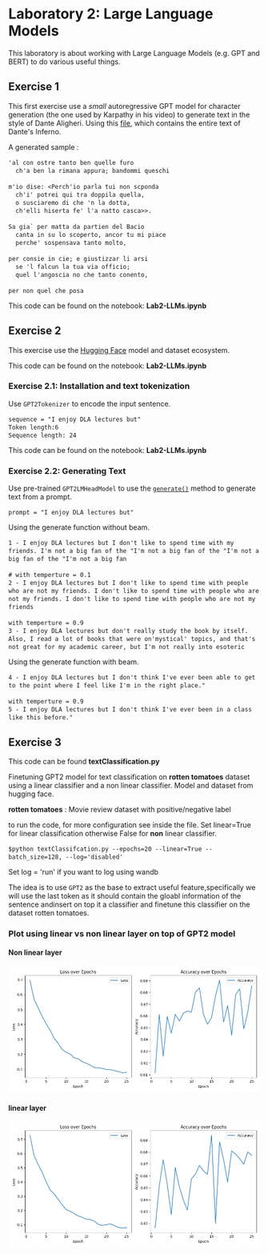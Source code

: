 # Laboratory 2: Large Language Models

This laboratory is about working with Large Language Models (e.g. GPT and BERT) to do various useful things. 



## Exercise 1
This first exercise use a *small* autoregressive GPT model for character generation (the one used by Karpathy in his video) to generate text in the style of Dante Aligheri. Using this [file](https://archive.org/stream/ladivinacommedia00997gut/1ddcd09.txt), which contains the entire text of Dante's Inferno.

A generated sample :
```
'al con ostre tanto ben quelle furo
  ch'a ben la rimana appura; bandommi queschi

m'io dise: <Perch'io parla tui non scponda
  ch'i' potrei qui tra doppila quella,
  o susciaremo di che 'n la dotta,
  ch'elli hiserta fe' l'a natto casca>>.

Sa gia` per matta da partien del Bacio
  canta in su lo scoperto, ancor tu mi piace
  perche' sospensava tanto molto,

per consie in cie; e giustizzar li arsi
  se 'l falcun la tua via officio;
  quel l'angoscia no che tanto conento,

per non quel che posa 
```
This code can be found on the notebook: **Lab2-LLMs.ipynb**

## Exercise 2
This exercise use the [Hugging Face](https://huggingface.co/) model and dataset ecosystem. 

This code can be found on the notebook: **Lab2-LLMs.ipynb**

### Exercise 2.1: Installation and text tokenization

Use `GPT2Tokenizer` to encode the input sentence.
```
sequence = "I enjoy DLA lectures but"
Token length:6
Sequence length: 24
```

This code can be found on the notebook: **Lab2-LLMs.ipynb**

### Exercise 2.2: Generating Text

Use pre-trained `GPT2LMHeadModel` to use the [`generate()`](https://huggingface.co/docs/transformers/v4.27.2/en/main_classes/text_generation#transformers.GenerationMixin.generate) method to generate text from a prompt.

```
prompt = "I enjoy DLA lectures but"
```
Using the generate function without beam. 
```
1 - I enjoy DLA lectures but I don't like to spend time with my friends. I'm not a big fan of the "I'm not a big fan of the "I'm not a big fan of the "I'm not a big fan

# with temperture = 0.1
2 - I enjoy DLA lectures but I don't like to spend time with people who are not my friends. I don't like to spend time with people who are not my friends. I don't like to spend time with people who are not my friends

with temperture = 0.9
3 - I enjoy DLA lectures but don't really study the book by itself. Also, I read a lot of books that were on'mystical' topics, and that's not great for my academic career, but I'm not really into esoteric
```
Using the generate function with beam. 

```
4 - I enjoy DLA lectures but I don't think I've ever been able to get to the point where I feel like I'm in the right place."

with temperture = 0.9
5 - I enjoy DLA lectures but I don't think I've ever been in a class like this before."
```

## Exercise 3
This code can be found **textClassification.py**

Finetuning GPT2 model for text classification on **rotten tomatoes** dataset using a linear classifier and a non linear classifier. Model and dataset from hugging face.

**rotten tomatoes** : Movie review dataset with positive/negative label

to run the code, for more configuration see inside the file. Set linear=True for linear classification otherwise False for **non** linear classifier.

```
$python textClassifcation.py --epochs=20 --linear=True --batch_size=128, --log='disabled'
```

Set log = 'run' if you want to log using wandb

The idea is to use `GPT2` as the base to extract useful feature,specifically we will use the last token as it should contain the gloabl information of the sentence andinsert on top it a classifier and finetune this classifier on the dataset rotten tomatoes. 


### Plot using linear vs non linear layer on top of GPT2 model

#### Non linear layer
![](img/finetune2_nl.png)

#### linear layer
![](img/finetune3.png)
